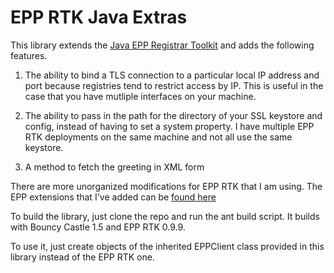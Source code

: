 # EPP RTK Java Extras

This library extends the [Java EPP Registrar Toolkit](http://sourceforge.net/projects/epp-rtk/files/epp-rtk-java/) and adds the following features.

1) The ability to bind a TLS connection to a particular local IP address and port because registries tend to restrict access by IP.
This is useful in the case that you have mutliple interfaces on your machine.

2) The ability to pass in the path for the directory of your SSL keystore and config, instead of having to set a system property.
I have multiple EPP RTK deployments on the same machine and not all use the same keystore.

3) A method to fetch the greeting in XML form

There are more unorganized modifications for EPP RTK that I am using. The EPP extensions that I've added can be [found here](https://github.com/masalachai/epp-rtk-java-extensions)

To build the library, just clone the repo and run the ant build script. It builds with Bouncy Castle 1.5 and EPP RTK 0.9.9.

To use it, just create objects of the inherited EPPClient class provided in this library instead of the EPP RTK one.
